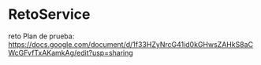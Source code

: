 # RetoService
reto
Plan de prueba:
https://docs.google.com/document/d/1f33HZyNrcG41id0kGHwsZAHkS8aCWcGFvfTxAKamkAg/edit?usp=sharing 
